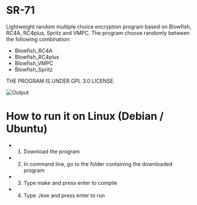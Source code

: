 # SR-71
Lightweight random multiple choice encryption program based on Blowfish, RC4A, RC4plus, Spritz and VMPC. The program choose randomly between the following combination:
  - Blowfish_RC4A
  - Blowfish_RC4plus
  - Blowfish_VMPC
  - Blowfish_Spritz

THE PROGRAM IS UNDER GPL 3.0 LICENSE.

![Output](/Home/Program/PROJECT/Image/SR-71.png?raw=true)

# How to run it on Linux (Debian / Ubuntu)
- 1) Download the program
- 2) In command line, go to the folder containing the downloaded program
- 3) Type make and press enter to compile
- 4) Type ./exe and press enter to run
